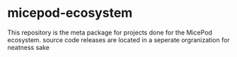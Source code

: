 # micepod-ecosystem

This repository is the meta package for projects done for the MicePod ecosystem. source code releases are located in a seperate orgranization for neatness sake

